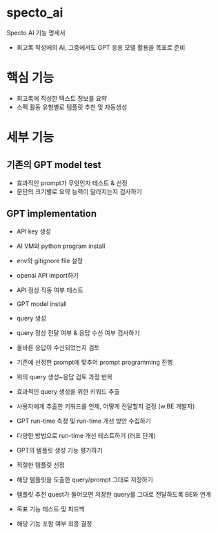 # specto_ai
Specto AI 기능 명세서
- 회고록 작성에의 AI, 그중에서도 GPT 응용 모델 활용을 목표로 준비

# 핵심 기능
  - 회고록에 작성한 텍스트 정보를 요약
  - 스펙 활동 유형별로 템플릿 추천 및 자동생성

# 세부 기능
## 기존의 GPT model test
  - 효과적인 prompt가 무엇인지 테스트 & 선정
  - 문단의 크기별로 요약 능력이 달라지는지 검사하기

## GPT implementation
  - API key 생성
  - AI VM와 python program install
  - env와 gitignore file 설정
  - openai API import하기
  - API 정상 작동 여부 테스트
  - GPT model install
  - query 생성
  - query 정상 전달 여부 & 응답 수신 여부 검사하기
  - 올바른 응답이 수신되었는지 검토
  - 기존에 선정한 prompt에 맞추어 prompt programming 진행
  - 위의 query 생성~응답 검토 과정 반복
  - 효과적인 query 생성을 위한 키워드 추출
  - 사용자에게 추출한 키워드를 언제, 어떻게 전달할지 결정 (w.BE 개발자)
  - GPT run-time 측정 및 run-time 개선 방안 수집하기
  - 다양한 방법으로 run-time 개선 테스트하기 (러프 단계)

  - GPT의 템플릿 생성 기능 평가하기
  - 적절한 템플릿 선정
  - 해당 템플릿을 도출한 query/prompt 그대로 저장하기
  - 템플릿 추천 quest가 들어오면 저장한 query를 그대로 전달하도록 BE와 연계
  - 목표 기능 테스트 및 피드백
  - 해당 기능 포함 여부 최종 결정
